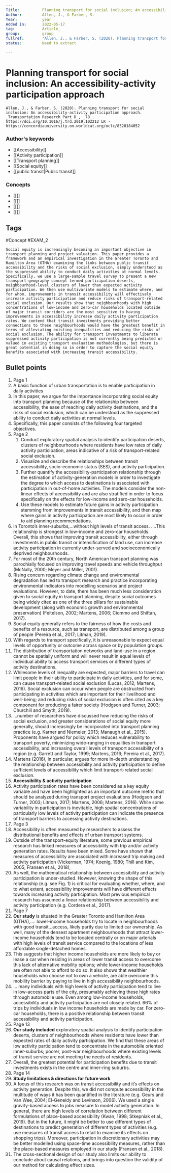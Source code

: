 ```yaml
---
Title: 			Planning transport for social inclusion; An accessibility-activity participation approach.
Author:			Allen, J., & Farber, S.
Year:			year
Added in:		2022-05-17
tag:			Article_
group:			group
fullref: 		"Allen, J., & Farber, S. (2020). Planning transport for social inclusion: An accessibility-activity participation approach. Transportation Research Part D, 78. https://doi.org/10.1016/j.trd.2019.102212 LK - https://concordiauniversity.on.worldcat.org/oclc/8520184052"
status:			Need to extract

---
```


# Planning transport for social inclusion: An accessibility-activity participation approach 
```ad-quote
Allen, J., & Farber, S. (2020). Planning transport for social inclusion: An accessibility-activity participation approach. _Transportation Research Part D_, _78_. https://doi.org/10.1016/j.trd.2019.102212 LK - https://concordiauniversity.on.worldcat.org/oclc/8520184052
```
### Author's keywords
- [[Accessibility]]
- [[Activity participation]]
- [[Transport planning]]
- [[Social equity]]
- [[public transit|Public transit]]

### Concepts
- [[]]
- [[]]
- [[]]
- [[]]
## Tags
#Concept 
#EXAM_2

```ad-abstract
Social equity is increasingly becoming an important objective in transport planning and project valuation. This paper provides a framework and an empirical investigation in the Greater Toronto and Hamilton Area (GTHA) examining the links between public transit accessibility and the risks of social exclusion, simply understood as the suppressed ability to conduct daily activities at normal levels. Specifically, we use a large-sample travel survey to present a new transport-geography concept termed participation deserts, neighbourhood-level clusters of lower than expected activity participation. We then use multivariate models to estimate where, and for whom, improvements in transit accessibility will effectively increase activity participation and reduce risks of transport-related social exclusion. Our results show that neighbourhoods with high concentrations of low-income and zero-car households located outside of major transit corridors are the most sensitive to having improvements in accessibility increase daily activity participation rates. We contend that transit investments providing better connections to these neighbourhoods would have the greatest benefit in terms of alleviating existing inequalities and reducing the risks of social exclusion. The ability for transport investments to liberate suppressed activity participation is not currently being predicted or valued in existing transport evaluation methodologies, but there is great potential in doing so in order to capture the social equity benefits associated with increasing transit accessibility.
```

## Bullet points
1. Page 1
2. A basic function of urban transportation is to enable participation in daily activities
3. In this paper, we argue for the importance incorporating social equity into transport planning because of the relationship between accessibility, the ease of reaching daily activity destinations, and the risks of social exclusion, which can be understood as the suppressed ability to conduct daily activities at normal levels.
4. Specifically, this paper consists of the following four targeted objectives.
5. Page 2
	1. Conduct exploratory spatial analysis to identify participation deserts, clusters of neighbourhoods where residents have low rates of daily activity participation, areas indicative of a risk of transport-related social exclusion.
	2. Visualize and describe the relationships between transit accessibility, socio-economic status (SES), and activity participation.
	3. Further quantify the accessibility-participation relationship through the estimation of activity-generation models in order to investigate the degree to which access to destinations is associated with participation in out-of-home activities. The models consider the non-linear effects of accessibility and are also stratified in order to focus specifically on the effects for low-income and zero-car households.
	4. Use these models to estimate future gains in activity participation stemming from improvements in transit accessibility, and then map where gains in activity participation are most likely to occur in order to aid planning recommendations.
7. in Toronto’s inner-suburbs,...without high levels of transit access. ....This relationship is strongest in low-income and zero-car households. Overall, this shows that improving transit accessibility, either through investments in public transit or intensification of land use, can increase activity participation in currently under-served and socioeconomically deprived neighbourhoods.
8. For most of the 20th century, North American transport planning was parochially focused on improving travel speeds and vehicle throughput (McNally, 2000; Meyer and Miller, 2001).
9. Rising concern regarding climate change and environmental degradation has led to transport research and practice incorporating environmental indicators into modelling scenarios and project evaluations. However, to date, there has been much less consideration given to social equity in transport planning, despite social outcomes being widely cited as one of the three pillars for sustainable development (along with economic growth and environmental preservation) (Feitelson, 2002; Martens, 2006; Ciommo and Shiftan, 2017).
10. Social equity generally refers to the fairness of how the costs and benefits of a resource, such as transport, are distributed among a group of people (Pereira et al., 2017; Litman, 2019).
11. With regards to transport specifically, it is unreasonable to expect equal levels of opportunity or outcome across space or by population groups.
12. The distribution of transportation networks and land-use in a region cannot be spatially uniform and will never result in equal levels of individual ability to access transport services or different types of activity destinations.
13. Whilesome levels of inequality are expected, major barriers to travel can limit people in their ability to participate in daily activities, and for some, can cause transport-related social exclusion (Lucas, 2012; Martens, 2016). Social exclusion can occur when people are obstructed from participating in activities which are important for their livelihood and well-being; and reducing risks of social exclusion is often cited as a key component for producing a fairer society (Hodgson and Turner, 2003; Churchill and Smyth, 2019).
14. ...number of researchers have discussed how reducing the risks of social exclusion, and greater considerations of social equity more generally, should increasingly be incorporated into transport planning practice (e.g. Karner and Niemeier, 2013; Manaugh et al., 2015). Proponents have argued for policy which reduces vulnerability to transport poverty, minimizing wide-ranging in equalities in transport accessibility, and increasing overall levels of transport accessibility of a region (e.g. Garrett and Taylor, 1999; Martens, 2016; Pereira et al., 2017).
15. Martens (2016), in particular, argues for more in-depth understanding the relationship between accessibility and activity participation to define sufficient levels of accessibility which limit transport-related social exclusion.
16. **Accessibility & activity participation**
17. Activity participation rates have been considered as a key equity variable and have been highlighted as an important outcome metric that should be analyzed during transport project evaluations (Hodgson and Turner, 2003; Litman, 2017; Martens, 2006; Martens, 2016). While some variability in participation is inevitable, high spatial concentrations of particularly low levels of activity participation can indicate the presence of transport barriers to accessing activity destinations.
18. Page 3
19. Accessibility is often measured by researchers to assess the distributional benefits and effects of urban transport systems.
20. Outside of the transport-equity literature, some previous empirical research has linked measures of accessibility with trip and/or activity generation rates. Results have been mixed. Some have shown that measures of accessibility are associated with increased trip making and activity participation (Vickerman, 1974; Koenig, 1980; Thill and Kim, 2005; Fransen et al., 2018),
21. As well, the mathematical relationship between accessibility and activity participation is under-studied. However, knowing the shape of this relationship (e.g. see Fig. 1) is critical for evaluating whether, where, and to what extent, accessibility improvements will have different effects towards increasing activity participation. Most previous empirical research has assumed a linear relationship between accessibility and activity participation (e.g. Cordera et al., 2017).
22. Page 7
23. **Our study** is situated in the Greater Toronto and Hamilton Area (GTHA),.... lower-income households try to locate in neighbourhoods with good transit...access, likely partly due to limited car ownership. As well, many of the densest apartment neighbourhoods that attract lower-income households tend to be located centrally or on major arterials with high levels of transit service compared to the locations of less affordable single-detached homes.
24. This suggests that higher income households are more likely to buy or lease a car when residing in areas of lower transit access to overcome this lack of alternative mobility options; while lower-income households are often not able to afford to do so. It also shows that wealthier households who choose not to own a vehicle, are able overcome this mobility barrier by paying to live in high accessibility neighbourhoods.
25. ... many individuals with high levels of activity participation tend to live in low-access parts of the city, presumably achieving these high rates through automobile use. Even among low-income households, accessibility and activity participation are not closely related. 66% of trips by individuals in low income households are made by car. For zero-car households, there is a positive relationship between transit accessibility and activity participation.
26. Page 13
27. **Our study included** exploratory spatial analysis to identify participation deserts, clusters of neighbourhoods where residents have lower than expected rates of daily activity participation. We find that these areas of low activity participation tend to concentrate in the automobile oriented inner-suburbs; poorer, post-war neighbourhoods where existing levels of transit service are not meeting the needs of residents.
28. Overall, the greatest potential for participation benefits due to transit investments exists in the centre and inner-ring suburbs.
29. Page 14
30. **Study limitations & directions for future work**
31. A focus of this research was on transit accessibility and it’s effects on activity generation. Despite this, we did not compute accessibility in the multitude of ways it has been quantified in the literature (e.g. Geurs and Van Wee, 2004; El-Geneidy and Levinson, 2006). We used a single gravity-based access to jobs measure to model activity generation. In general, there are high levels of correlation between different formulations of place-based accessibility (Kwan, 1998; Stkepniak et al., 2019). But in the future, it might be better to use different types of destinations to predict generation of different types of activities (e.g. use measures of transit access to retail to examine its effects on shopping trips). Moreover, participation in discretionary activities may be better modelled using space-time accessibility measures, rather than the place-based measures employed in our study (Fransen et al., 2018).
32. The cross-sectional design of our study also limits our ability to conclude about causal relations, and brings into question the validity of our method for calculating effect sizes.
